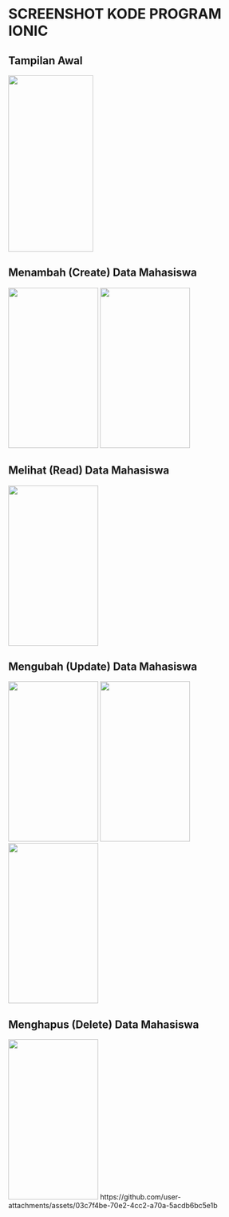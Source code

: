 # SCREENSHOT KODE PROGRAM IONIC 

## Tampilan Awal<br>
<img src="https://github.com/user-attachments/assets/255df3f3-b69c-4774-b4be-a97415bdb582" width="170" height="352"/><br>

## Menambah (Create) Data Mahasiswa<br>
<img src="https://github.com/user-attachments/assets/4df5935b-fd53-4cef-a111-178da6f8a8f7" width="180" height="320"/>
<img src="https://github.com/user-attachments/assets/88413136-802c-4ad4-8fa6-8d8ff6eae367" width="180" height="320"/><br>

## Melihat (Read) Data Mahasiswa<br>
<img src="https://github.com/user-attachments/assets/601c3e60-0e4e-4bf5-87c9-c5e7ace5a407" width="180" height="320"/><br>

## Mengubah (Update) Data Mahasiswa<br>
<img src="https://github.com/user-attachments/assets/d8b94886-c740-419b-a292-31fb29fb2d2e" width="180" height="320"/>
<img src="https://github.com/user-attachments/assets/3bfacefc-7aa1-4f9e-9eea-d5f365b471ec" width="180" height="320"/>
<img src="https://github.com/user-attachments/assets/5d5e75b1-ee2a-4901-a889-3e44512e6347" width="180" height="320"/><br>

## Menghapus (Delete) Data Mahasiswa<br>
<img src="https://github.com/user-attachments/assets/4de4cb25-647d-4286-8ed1-8cedb331edf3" width="180" height="320"/>
https://github.com/user-attachments/assets/03c7f4be-70e2-4cc2-a70a-5acdb6bc5e1b

